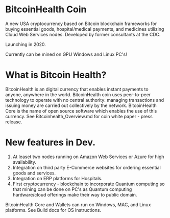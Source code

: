 # BitcoinHealth Coin
A new USA cryptocurrency based on Bitcoin blockchain frameworks for buying essential goods, hospital/medical payments, and medicines utilizing Cloud Web Services nodes.  Developed by former consultants at the CDC.

Launching in 2020.

Currently can be mined on GPU Windows and Linux PC's!

# What is Bitcoin Health?

BitcoinHealth is an digital currency that enables instant payments to anyone, anywhere in the world. BitcoinHealth coin uses peer-to-peer technology to operate with no central authority: managing transactions and issuing money are carried out collectively by the network. BitcoinHealth Core is the name of open source software which enables the use of this currency.
See Bitcoinhealth_Overview.md for coin white paper - press release.



# New features in Dev.

1.  At leaset two nodes running on Amazon Web Services or Azure for high availability.
2.  Integration on third party E-Commerce websites for ordering essential goods and services. 
3.  Integration on ERP platforms for Hospitals.
4.  First cryptocurrency - blockchain to incorporate Quantum computing so that mining can be done on PC's as Quantum computing hardware/cloud offerings make their way to public domain.

BitcoinHealth Core and Wallets can run on Windows, MAC, and Linux platforms. See Build docs for OS instructions.

